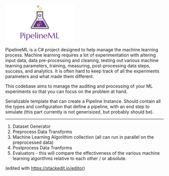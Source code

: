 ![Logo](pipelineML.png)

PipelineML is a C# project designed to help manage the machine learning process. Machine learning requires a lot of experimentation with altering input data, data pre-processing and 
cleaning, testing out various machine learning parameters, training, measuring, post-processing data steps, success, and analytics. It is often hard to keep track of all the experiments parameters and what made them different. 

This codebase aims to manage the auditing and processing of your ML experiments so that you can focus on the problem at hand.

Serializable template that can create a Pipeline Instance. Should contain all the types and configuration 
that define a pipeline, with an end step to simulate (this part currently is not generisized, but probably should be).


----------


 1. Dataset Generator
 2. Preprocess Data Transforms
 3. Machine Learning Algorithim collection (all can run in parallel on the preprocessed data)
 4. Postprocess Data Tranforms
 5. Evaluators - this will compare the effectiveness of the various machine learning algorithms relative to each other / or absolute.
 

(edited with https://stackedit.io/editor)

